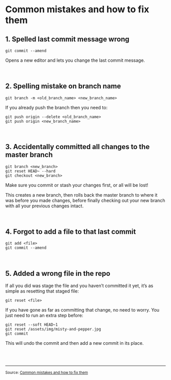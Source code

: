 # Common mistakes and how to fix them


## 1. Spelled last commit message wrong
```
git commit --amend
```

Opens a new editor and lets you change the last commit message.

<br>

## 2. Spelling mistake on branch name
```
git branch -m <old_branch_name> <new_branch_name>
```

If you already push the branch then you need to:
```
git push origin --delete <old_branch_name>
git push origin <new_branch_name>
```

<br>

## 3. Accidentally committed all changes to the master branch

```
git branch <new_branch>
git reset HEAD~ --hard
git checkout <new_branch>
```
Make sure you commit or stash your changes first, or all will be lost!

This creates a new branch, then rolls back the master branch to where it was before you made changes, before finally checking out your new branch with all your previous changes intact.

<br>

## 4. Forgot to add a file to that last commit
```
git add <file>
git commit --amend
```

<br>

## 5. Added a wrong file in the repo
If all you did was stage the file and you haven’t committed it yet, it’s as simple as resetting that staged file:
```
git reset <file>
```
If you have gone as far as committing that change, no need to worry. You just need to run an extra step before:
```
git reset --soft HEAD~1
git reset /assets/img/misty-and-pepper.jpg
git commit
```
This will undo the commit and then add a new commit in its place.

<br>
<br>

<hr>



<small>
Source: <a href="https://medium.com/@iAnkurBiswas/common-git-mistakes-and-how-to-fix-them-10184cd5fa77">
Common mistakes and how to fix them
</a>
</small>